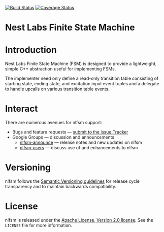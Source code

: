 [![Build Status][nlfsm-travis-svg]][nlfsm-travis]
[![Coverage Status][nlfsm-codecov-svg]][nlfsm-codecov]

Nest Labs Finite State Machine
==============================

# Introduction

Nest Labs Finite State Machine (FSM) is designed to provide a
lightweight, simple C++ abstraction useful for implementing FSMs.

The implementer need only define a read-only transition table
consisting of starting state, ending state, and excitation input event
tuples and a delegate to handle upcalls on various transition table
events.

[nlfsm-travis]: https://travis-ci.org/nestlabs/nlfsm
[nlfsm-travis-svg]: https://travis-ci.org/nestlabs/nlfsm.svg?branch=master
[nlfsm-codecov]: https://codecov.io/gh/nestlabs/nlfsm
[nlfsm-codecov-svg]: https://codecov.io/gh/nestlabs/nlfsm/branch/master/graph/badge.svg

# Interact

There are numerous avenues for nlfsm support:

  * Bugs and feature requests — [submit to the Issue Tracker](https://github.com/nestlabs/nlfsm/issues)
  * Google Groups — discussion and announcements
    * [nlfsm-announce](https://groups.google.com/forum/#!forum/nlfsm-announce) — release notes and new updates on nlfsm
    * [nlfsm-users](https://groups.google.com/forum/#!forum/nlfsm-users) — discuss use of and enhancements to nlfsm

# Versioning

nlfsm follows the [Semantic Versioning guidelines](http://semver.org/) 
for release cycle transparency and to maintain backwards compatibility.

# License

nlfsm is released under the [Apache License, Version 2.0 license](https://opensource.org/licenses/Apache-2.0). 
See the `LICENSE` file for more information.
